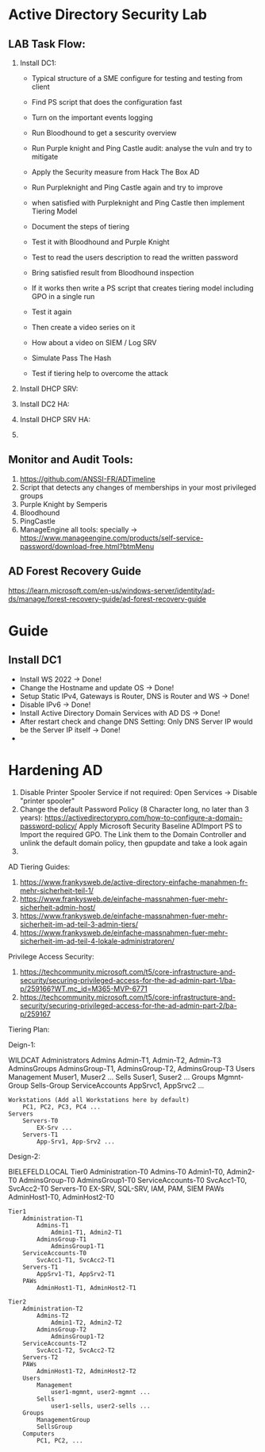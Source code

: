 # Active Directory Security Lab

## LAB Task Flow:

1. Install DC1:
	- Typical structure of a SME configure for testing and testing from client
	- Find PS script that does the configuration fast
	- Turn on the important events logging
	- Run Bloodhound to get a sescurity overview
	- Run Purple knight and Ping Castle audit: analyse the vuln and try to mitigate
	- Apply the Security measure from Hack The Box AD
	- Run Purpleknight and Ping Castle again and try to improve

	- when satisfied with Purpleknight and Ping Castle then implement Tiering Model
	- Document the steps of tiering
	- Test it with Bloodhound and Purple Knight
	- Test to read the users description to read the written password
	- Bring satisfied result from Bloodhound inspection

	- If it works then write a PS script that creates tiering model including GPO in a single run
	- Test it again
	- Then create a video series on it
	- How about a video on SIEM / Log SRV

	- Simulate Pass The Hash
	- Test if tiering help to overcome the attack


2. Install DHCP SRV:

3. Install DC2 HA:

4. Install DHCP SRV HA:

5.



## Monitor and Audit Tools:
1. https://github.com/ANSSI-FR/ADTimeline
2. Script that detects any changes of memberships in your most privileged groups
3. Purple Knight by Semperis
4. Bloodhound
5. PingCastle
6. ManageEngine all tools: specially -> https://www.manageengine.com/products/self-service-password/download-free.html?btmMenu

## AD Forest Recovery Guide
https://learn.microsoft.com/en-us/windows-server/identity/ad-ds/manage/forest-recovery-guide/ad-forest-recovery-guide


# Guide


## Install DC1

- Install WS 2022 -> Done!
- Change the Hostname and update OS -> Done!
- Setup Static IPv4, Gateways is Router, DNS is Router and WS -> Done!
- Disable IPv6 -> Done!
- Install Active Directory Domain Services with AD DS -> Done!
- After restart check and change DNS Setting: Only DNS Server IP would be the Server IP itself -> Done!
-


# Hardening AD

1. Disable Printer Spooler Service if not required: Open Services -> Disable "printer spooler"
2. Change the default Password Policy (8 Character long, no later than 3 years): https://activedirectorypro.com/how-to-configure-a-domain-password-policy/
   Apply Microsoft Security Baseline ADImport PS to Import the required GPO. The Link them to the Domain Controller and unlink the default domain policy, then gpupdate and take a look again
3.


AD Tiering Guides:
1. https://www.frankysweb.de/active-directory-einfache-manahmen-fr-mehr-sicherheit-teil-1/
2. https://www.frankysweb.de/einfache-massnahmen-fuer-mehr-sicherheit-admin-host/
3. https://www.frankysweb.de/einfache-massnahmen-fuer-mehr-sicherheit-im-ad-teil-3-admin-tiers/
4. https://www.frankysweb.de/einfache-massnahmen-fuer-mehr-sicherheit-im-ad-teil-4-lokale-administratoren/

Privilege Access Security:
1. https://techcommunity.microsoft.com/t5/core-infrastructure-and-security/securing-privileged-access-for-the-ad-admin-part-1/ba-p/259166?WT.mc_id=M365-MVP-6771
2. https://techcommunity.microsoft.com/t5/core-infrastructure-and-security/securing-privileged-access-for-the-ad-admin-part-2/ba-p/259167

Tiering Plan:

Deign-1:

WILDCAT
	Administrators
		Admins
			Admin-T1, Admin-T2, Admin-T3 
		AdminsGroups
			AdminsGroup-T1, AdminsGroup-T2, AdminsGroup-T3
	Users
		Management
			Muser1, Muser2 ...
		Sells
			Suser1, Suser2 ...
		Groups
			Mgmnt-Group
			Sells-Group
	ServiceAccounts
		AppSrvc1, AppSrvc2 ...
		
	Workstations (Add all Workstations here by default)
		PC1, PC2, PC3, PC4 ...
	Servers
		Servers-T0
			EX-Srv ...
		Servers-T1
			App-Srv1, App-Srv2 ...

Design-2:

BIELEFELD.LOCAL
	Tier0
		Administration-T0
			Admins-T0
				Admin1-T0, Admin2-T0
			AdminsGroup-T0
				AdminsGroup1-T0
		ServiceAccounts-T0
			SvcAcc1-T0, SvcAcc2-T0
		Servers-T0
			EX-SRV, SQL-SRV, IAM, PAM, SIEM
		PAWs
			AdminHost1-T0, AdminHost2-T0

	Tier1
		Administration-T1
			Admins-T1
				Admin1-T1, Admin2-T1
			AdminsGroup-T1
				AdminsGroup1-T1
		ServiceAccounts-T0
			SvcAcc1-T1, SvcAcc2-T1
		Servers-T1
			AppSrv1-T1, AppSrv2-T1
		PAWs
			AdminHost1-T1, AdminHost2-T1

	Tier2
		Administration-T2
			Admins-T2
				Admin1-T2, Admin2-T2
			AdminsGroup-T2
				AdminsGroup1-T2
		ServiceAccounts-T2
			SvcAcc1-T2, SvcAcc2-T2
		Servers-T2		
		PAWs
			AdminHost1-T2, AdminHost2-T2
		Users
			Management
				user1-mgmnt, user2-mgmnt ...
			Sells
				user1-sells, user2-sells ...
		Groups
			ManagementGroup
			SellsGroup
		Computers
			PC1, PC2, ...
			

